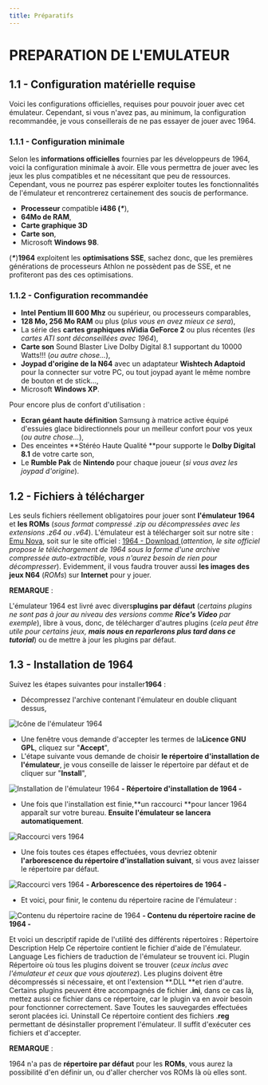 ```yaml
---
title: Préparatifs
---
```


# PREPARATION DE L'EMULATEUR

## 1.1 - Configuration matérielle requise

Voici les configurations officielles, requises pour pouvoir
jouer avec cet émulateur. Cependant, si vous n'avez pas, au
minimum, la configuration recommandée, je vous conseillerais
de ne pas essayer de jouer avec 1964\.

### 1.1.1 - Configuration minimale

Selon les **informations officielles**
fournies par les développeurs de 1964, voici la
configuration minimale à avoir. Elle vous permettra de jouer
avec les jeux les plus compatibles et ne nécessitant que peu
de ressources. Cependant, vous ne pourrez pas espérer
exploiter toutes les fonctionnalités de
l'émulateur et rencontrerez certainement des soucis de
performance.

* **Processeur** compatible **i486
**(**_\*_**),
* **64Mo de RAM**,
* **Carte graphique 3D**
* **Carte son**,
* Microsoft **Windows 98**.

(_**\***_)**1964** exploitent les **optimisations SSE**,
sachez donc, que les premières
générations de processeurs Athlon ne
possèdent pas de SSE, et ne profiteront pas des ces
optimisations.

### 1.1.2 - Configuration recommandée

* **Intel** **Pentium
III 600 Mhz** ou supérieur, ou processeurs
comparables,
* **128 Mo, 256 Mo RAM** ou plus (_plus
vous en avez mieux ce sera_),
* La série des **cartes graphiques nVidia GeForce 2** ou plus récentes (_les
cartes ATI sont déconseillées avec 1964_),
* **Carte son** Sound Blaster Live
Dolby Digital 8.1 supportant du 10000 Watts!!! (_ou autre
chose..._),
* **Joypad d'origine de la N64**
avec un adaptateur **Wishtech Adaptoid** pour
la connecter sur votre PC, ou tout joypad ayant le même
nombre de bouton et de stick...,
* Microsoft **Windows XP**.

Pour encore plus de confort d'utilisation :

* **Ecran géant haute
définition** Samsung à matrice
active équipé d'essuies glace bidirectionnels
pour un meilleur confort pour vos yeux (_ou autre chose..._),
* Des enceintes **Stéréo
Haute Qualité **pour supporte le **Dolby
Digital 8.1** de votre carte son,
* Le **Rumble Pak** de **Nintendo**
pour chaque joueur (_si vous avez les joypad d'origine_).

## 1.2 - Fichiers à télécharger

Les seuls fichiers réellement obligatoires pour
jouer sont **l'émulateur 1964** et
**les ROMs** (_sous format
compressé .zip ou décompressées avec
les extensions .z64 ou .v64_). L'émulateur est
à télécharger soit sur notre site : [Emu
Nova](http://www.emunova.net/emulation/emulateurs/n64.htm), soit sur le site officiel : [1964 -
Download ](http://1964emu.emulation64.com/download.htm) (_attention, le site officiel propose le téléchargement de 1964 sous la forme d'une
archive compressée auto-extractible, vous n'aurez besoin de rien pour décompresser_). Evidemment, il vous
faudra trouver aussi **les images des jeux N64** (_ROMs_) sur **Internet** pour y jouer.

**REMARQUE** :

L'émulateur 1964 est livré avec divers**plugins par défaut** (_certains
plugins ne sont pas à jour au niveau des versions comme **Rice's
Video** par exemple_), libre à vous,
donc, de télécharger d'autres plugins (_cela
peut être utile pour certains jeux, **mais nous
en reparlerons plus tard dans ce tutorial**_) ou
de mettre à jour les plugins par défaut.

## 1.3 - Installation de 1964

Suivez les étapes suivantes pour installer**1964** :

* Décompressez l'archive contenant
l'émulateur en double cliquant dessus,

![Icône de l'émulateur 1964](/emulators/1964/configure/1964.jpg)

* Une fenêtre vous demande d'accepter les termes de
la**Licence GNU GPL**, cliquez sur "**Accept**",
* L'étape suivante vous demande de choisir **le
répertoire d'installation de l'émulateur**,
je vous conseille de laisser le répertoire par
défaut et de cliquer sur "**Install**",

![Installation de l'émulateur 1964](/emulators/1964/configure/install.jpg)
**- Répertoire d'installation de 1964 -**

* Une fois que l'installation est finie,**un
raccourci **pour lancer 1964 apparaît sur votre
bureau. **Ensuite l'émulateur se lancera
automatiquement**.

![Raccourci vers 1964](/emulators/1964/configure/raccourci.jpg)

* Une fois toutes ces étapes
effectuées, vous devriez obtenir **l'arborescence
du répertoire d'installation suivant**, si vous
avez laisser le répertoire par défaut.

![Raccourci vers 1964](/emulators/1964/configure/arborescence.jpg)
**- Arborescence des répertoires de 1964 -**

* Et voici, pour finir, le contenu du répertoire
racine de l'émulateur :

![Contenu du répertoire racine de 1964](/emulators/1964/configure/racine.jpg)
**- Contenu du répertoire racine de 1964 -**


Et voici un descriptif rapide de l'utilité des
différents répertoires :
Répertoire
Description
Help
Ce répertoire contient le fichier d'aide de l'émulateur.
Language
Les fichiers de traduction de l'émulateur se trouvent ici.
Plugin
Répertoire où tous les plugins doivent se trouver (_ceux inclus avec l'émulateur
et ceux que vous ajouterez_). Les plugins doivent être décompressés si nécessaire, et ont l'extension **.DLL **et
rien d'autre. Certains plugins peuvent être accompagnés de fichier **.ini**,
dans ce cas là, mettez aussi ce fichier dans ce répertoire, car le plugin va en avoir besoin pour
fonctionner correctement. Save
Toutes les sauvegardes effectuées seront placées ici.
Uninstall
Ce répertoire contient des fichiers .**reg** permettant de désinstaller proprement
l'émulateur. Il suffit d'exécuter ces fichiers et d'accepter.

**REMARQUE** :

1964 n'a pas de **répertoire par
défaut** pour les **ROMs**,
vous aurez la possibilité d'en définir un, ou
d'aller chercher vos ROMs là où elles sont.
